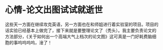 # 心情-论文出图试试就逝世

这些天一方面在继续攻克英语，另一方面也在和师姐进行着实验室的项目。项目的话实验已经基本上做完了，接下来就是要整理论文了（秃头）。我主要负责论文的方法部分，《关于如何出一个高端大气上档次的论文图》这可真是一门好耗费脑细胞的事呜呜呜呜，淦了！
